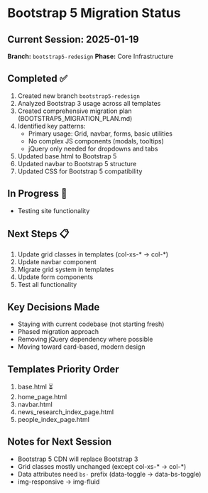 # Bootstrap 5 Migration Status

## Current Session: 2025-01-19
**Branch:** `bootstrap5-redesign`
**Phase:** Core Infrastructure

## Completed ✅
1. Created new branch `bootstrap5-redesign`
2. Analyzed Bootstrap 3 usage across all templates
3. Created comprehensive migration plan (BOOTSTRAP5_MIGRATION_PLAN.md)
4. Identified key patterns:
   - Primary usage: Grid, navbar, forms, basic utilities
   - No complex JS components (modals, tooltips)
   - jQuery only needed for dropdowns and tabs
5. Updated base.html to Bootstrap 5
6. Updated navbar to Bootstrap 5 structure
7. Updated CSS for Bootstrap 5 compatibility

## In Progress 🚧
- Testing site functionality

## Next Steps 📋
1. Update grid classes in templates (col-xs-* → col-*)
2. Update navbar component
3. Migrate grid system in templates
4. Update form components
5. Test all functionality

## Key Decisions Made
- Staying with current codebase (not starting fresh)
- Phased migration approach
- Removing jQuery dependency where possible
- Moving toward card-based, modern design

## Templates Priority Order
1. base.html ⏳
2. home_page.html
3. navbar.html
4. news_research_index_page.html
5. people_index_page.html

## Notes for Next Session
- Bootstrap 5 CDN will replace Bootstrap 3
- Grid classes mostly unchanged (except col-xs-* → col-*)
- Data attributes need `bs-` prefix (data-toggle → data-bs-toggle)
- img-responsive → img-fluid